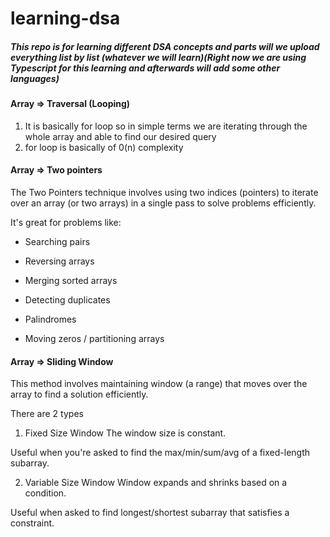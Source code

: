 # learning-dsa

##### This repo is for learning different DSA concepts and parts will we upload everything list by list (whatever we will learn)(Right now we are using Typescript for this learning and afterwards will add some other languages)


#### Array => Traversal (Looping)

1. It is basically for loop so in simple terms we are iterating through the whole array and able to find our desired query
2. for loop is basically of 0(n) complexity

#### Array => Two pointers
The Two Pointers technique involves using two indices (pointers) to iterate over an array (or two arrays) in a single pass to solve problems efficiently.

It's great for problems like:

- Searching pairs

- Reversing arrays

- Merging sorted arrays

- Detecting duplicates 

- Palindromes

- Moving zeros / partitioning arrays

#### Array => Sliding Window

This method involves maintaining window (a range) that moves over the array to find a solution efficiently.

There are 2 types
1. Fixed Size Window
The window size is constant.

Useful when you're asked to find the max/min/sum/avg of a fixed-length subarray.

2. Variable Size Window
Window expands and shrinks based on a condition.

Useful when asked to find longest/shortest subarray that satisfies a constraint.
